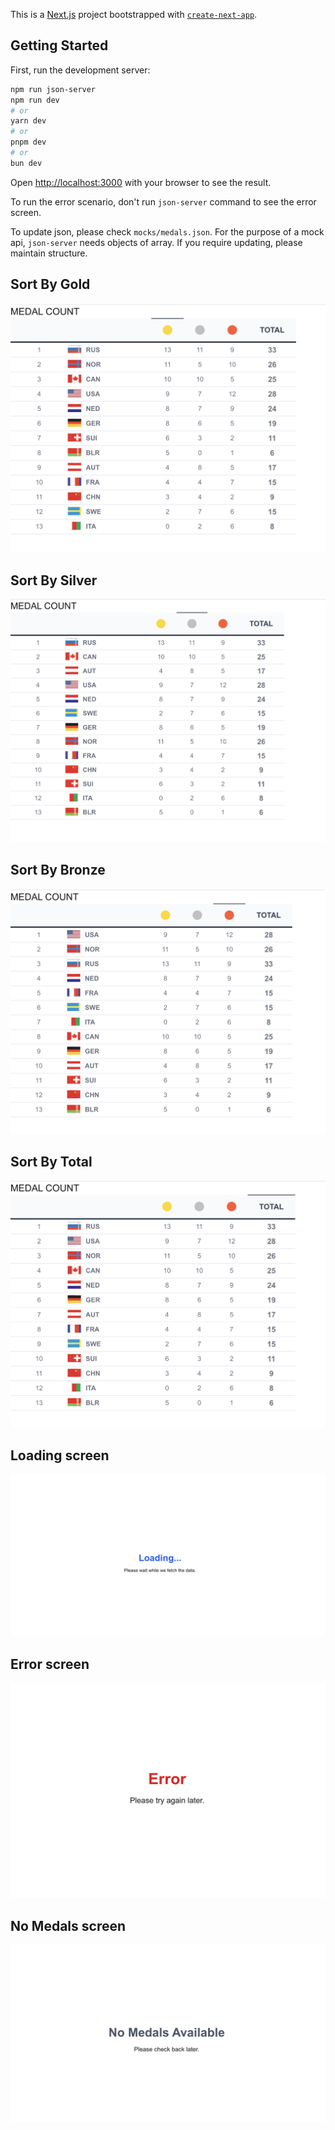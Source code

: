 This is a [Next.js](https://nextjs.org) project bootstrapped with [`create-next-app`](https://nextjs.org/docs/app/api-reference/cli/create-next-app).

## Getting Started

First, run the development server:

```bash
npm run json-server
npm run dev
# or
yarn dev
# or
pnpm dev
# or
bun dev
```

Open [http://localhost:3000](http://localhost:3000) with your browser to see the result.


To run the error scenario, don't run  `json-server`  command to see the error screen.

To update json, please check `mocks/medals.json`. For the purpose of a mock api, `json-server` needs objects of array. If you require updating, please maintain structure.


## Sort By Gold

![Gold Medal](./screenshots/gold.png)

## Sort By Silver

![Gold Medal](./screenshots/silver.png)

## Sort By Bronze

![Gold Medal](./screenshots/bronze.png)

## Sort By Total

![Gold Medal](./screenshots/total.png)

## Loading screen

![Gold Medal](./screenshots/loading.png)

## Error screen

![Gold Medal](./screenshots/error.png)

## No Medals screen

![Gold Medal](./screenshots/nomedals.png)